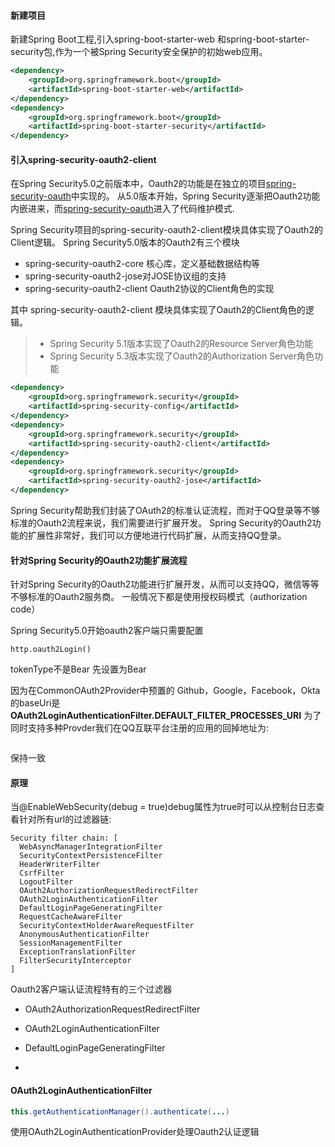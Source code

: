 #### 新建项目
新建Spring Boot工程,引入spring-boot-starter-web
和spring-boot-starter-security包,作为一个被Spring Security安全保护的初始web应用。 

```xml
<dependency>
	<groupId>org.springframework.boot</groupId>
	<artifactId>spring-boot-starter-web</artifactId>
</dependency>
<dependency>
	<groupId>org.springframework.boot</groupId>
	<artifactId>spring-boot-starter-security</artifactId>
</dependency>
```  

#### 引入spring-security-oauth2-client
在Spring Security5.0之前版本中，Oauth2的功能是在独立的项目[spring-security-oauth](https://github.com/spring-projects/spring-security-oauth)中实现的。 从5.0版本开始，Spring Security逐渐把Oauth2功能内嵌进来，而[spring-security-oauth](https://github.com/spring-projects/spring-security-oauth)进入了代码维护模式.

Spring Security项目的spring-security-oauth2-client模块具体实现了Oauth2的Client逻辑。
Spring Security5.0版本的Oauth2有三个模块
* spring-security-oauth2-core 核心库，定义基础数据结构等
* spring-security-oauth2-jose对JOSE协议组的支持
* spring-security-oauth2-client Oauth2协议的Client角色的实现

其中 spring-security-oauth2-client
模块具体实现了Oauth2的Client角色的逻辑。
> * Spring Security 5.1版本实现了Oauth2的Resource Server角色功能
> * Spring Security 5.3版本实现了Oauth2的Authorization Server角色功能

```xml
<dependency>
	<groupId>org.springframework.security</groupId>
	<artifactId>spring-security-config</artifactId>
</dependency>
<dependency>
	<groupId>org.springframework.security</groupId>
	<artifactId>spring-security-oauth2-client</artifactId>
</dependency>
<dependency>
	<groupId>org.springframework.security</groupId>
	<artifactId>spring-security-oauth2-jose</artifactId>
</dependency>
```

Spring Security帮助我们封装了OAuth2的标准认证流程，而对于QQ登录等不够标准的Oauth2流程来说，我们需要进行扩展开发。
Spring Security的Oauth2功能的扩展性非常好，我们可以方便地进行代码扩展，从而支持QQ登录。

#### 针对Spring Security的Oauth2功能扩展流程
针对Spring Security的Oauth2功能进行扩展开发，从而可以支持QQ，微信等等不够标准的Oauth2服务商。
一般情况下都是使用授权码模式（authorization code）



Spring Security5.0开始oauth2客户端只需要配置
```
http.oauth2Login()
```

tokenType不是Bear 先设置为Bear



因为在CommonOAuth2Provider中预置的
Github，Google，Facebook，Okta的baseUri是
**OAuth2LoginAuthenticationFilter.DEFAULT_FILTER_PROCESSES_URI**
为了同时支持多种Provder我们在QQ互联平台注册的应用的回掉地址为:
```xml

```
保持一致


#### 原理
当@EnableWebSecurity(debug = true)debug属性为true时可以从控制台日志查看针对所有url的过滤器链:
```
Security filter chain: [
  WebAsyncManagerIntegrationFilter
  SecurityContextPersistenceFilter
  HeaderWriterFilter
  CsrfFilter
  LogoutFilter
  OAuth2AuthorizationRequestRedirectFilter
  OAuth2LoginAuthenticationFilter
  DefaultLoginPageGeneratingFilter
  RequestCacheAwareFilter
  SecurityContextHolderAwareRequestFilter
  AnonymousAuthenticationFilter
  SessionManagementFilter
  ExceptionTranslationFilter
  FilterSecurityInterceptor
]

```
Oauth2客户端认证流程特有的三个过滤器
* OAuth2AuthorizationRequestRedirectFilter

* OAuth2LoginAuthenticationFilter
* DefaultLoginPageGeneratingFilter
* 

#### OAuth2LoginAuthenticationFilter
```java
this.getAuthenticationManager().authenticate(...)
```
使用OAuth2LoginAuthenticationProvider处理Oauth2认证逻辑

